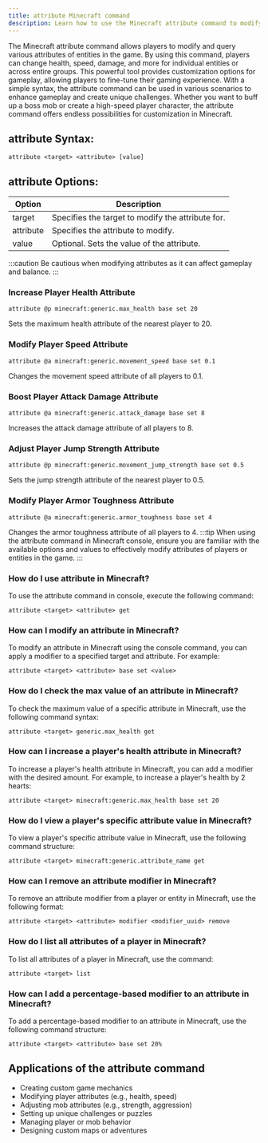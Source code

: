 ```yaml
---
title: attribute Minecraft command
description: Learn how to use the Minecraft attribute command to modify and query various attributes of entities in the game.
---
```


The Minecraft attribute command allows players to modify and query various attributes of entities in the game. By using this command, players can change health, speed, damage, and more for individual entities or across entire groups. This powerful tool provides customization options for gameplay, allowing players to fine-tune their gaming experience. With a simple syntax, the attribute command can be used in various scenarios to enhance gameplay and create unique challenges. Whether you want to buff up a boss mob or create a high-speed player character, the attribute command offers endless possibilities for customization in Minecraft.

## attribute Syntax:
```console
attribute <target> <attribute> [value]
```

## attribute Options:
| Option   | Description                              |
|----------|------------------------------------------|
| target   | Specifies the target to modify the attribute for.     |
| attribute | Specifies the attribute to modify.        |
| value    | Optional. Sets the value of the attribute.      |

:::caution
Be cautious when modifying attributes as it can affect gameplay and balance.
:::

### Increase Player Health Attribute
```console
attribute @p minecraft:generic.max_health base set 20
```
Sets the maximum health attribute of the nearest player to 20.

### Modify Player Speed Attribute
```console
attribute @a minecraft:generic.movement_speed base set 0.1
```
Changes the movement speed attribute of all players to 0.1.

### Boost Player Attack Damage Attribute
```console
attribute @a minecraft:generic.attack_damage base set 8
```
Increases the attack damage attribute of all players to 8.

### Adjust Player Jump Strength Attribute
```console
attribute @p minecraft:generic.movement_jump_strength base set 0.5
```
Sets the jump strength attribute of the nearest player to 0.5.

### Modify Player Armor Toughness Attribute
```console
attribute @a minecraft:generic.armor_toughness base set 4
```
Changes the armor toughness attribute of all players to 4.
:::tip
When using the attribute command in Minecraft console, ensure you are familiar with the available options and values to effectively modify attributes of players or entities in the game.
:::

### How do I use attribute in Minecraft?
To use the attribute command in console, execute the following command:
```console
attribute <target> <attribute> get
```

### How can I modify an attribute in Minecraft?
To modify an attribute in Minecraft using the console command, you can apply a modifier to a specified target and attribute. For example:
```console
attribute <target> <attribute> base set <value>
```

### How do I check the max value of an attribute in Minecraft?
To check the maximum value of a specific attribute in Minecraft, use the following command syntax:
```console
attribute <target> generic.max_health get
```

### How can I increase a player's health attribute in Minecraft?
To increase a player's health attribute in Minecraft, you can add a modifier with the desired amount. For example, to increase a player's health by 2 hearts:
```console
attribute <target> minecraft:generic.max_health base set 20
```

### How do I view a player's specific attribute value in Minecraft?
To view a player's specific attribute value in Minecraft, use the following command structure:
```console
attribute <target> minecraft:generic.attribute_name get
```

### How can I remove an attribute modifier in Minecraft?
To remove an attribute modifier from a player or entity in Minecraft, use the following format:
```console
attribute <target> <attribute> modifier <modifier_uuid> remove
```

### How do I list all attributes of a player in Minecraft?
To list all attributes of a player in Minecraft, use the command:
```console
attribute <target> list
```

### How can I add a percentage-based modifier to an attribute in Minecraft?
To add a percentage-based modifier to an attribute in Minecraft, use the following command structure:
```console
attribute <target> <attribute> base set 20%
```
## Applications of the attribute command

- Creating custom game mechanics
- Modifying player attributes (e.g., health, speed)
- Adjusting mob attributes (e.g., strength, aggression)
- Setting up unique challenges or puzzles
- Managing player or mob behavior
- Designing custom maps or adventures
